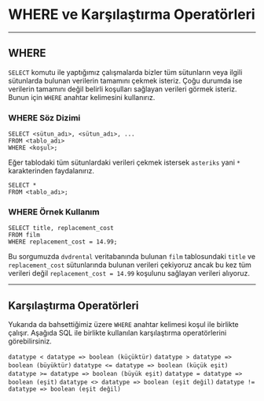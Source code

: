 # WHERE ve Karşılaştırma Operatörleri

---

## WHERE
`SELECT` komutu ile yaptığımız çalışmalarda bizler tüm sütunların veya ilgili sütunlarda bulunan verilerin tamamını çekmek isteriz. Çoğu durumda ise verilerin tamamını değil belirli koşulları sağlayan verileri görmek isteriz. Bunun için `WHERE` anahtar kelimesini kullanırız.

### WHERE Söz Dizimi

```
SELECT <sütun_adı>, <sütun_adı>, ...
FROM <tablo_adı>
WHERE <koşul>;
```

Eğer tablodaki tüm sütunlardaki verileri çekmek istersek `asteriks` yani `*` karakterinden faydalanırız.

```
SELECT *
FROM <tablo_adı>;
```

### WHERE Örnek Kullanım

```
SELECT title, replacement_cost
FROM film
WHERE replacement_cost = 14.99;
```

Bu sorgumuzda `dvdrental` veritabanında bulunan `film` tablosundaki `title` ve `replacement_cost` sütunlarında bulunan verileri çekiyoruz ancak bu kez tüm verileri değil `replacement_cost = 14.99` koşulunu sağlayan verileri alıyoruz.

---

## Karşılaştırma Operatörleri
Yukarıda da bahsettiğimiz üzere `WHERE` anahtar kelimesi koşul ile birlikte çalışır. Aşağıda SQL ile birlikte kullanılan karşılaştırma operatörlerini görebilirsiniz.

`datatype < datatype => boolean (küçüktür)`
`datatype > datatype => boolean (büyüktür)`
`datatype <= datatype => boolean (küçük eşit)`
`datatype >= datatype => boolean (büyük eşit)`
`datatype = datatype => boolean (eşit)`
`datatype <> datatype => boolean (eşit değil)`
`datatype != datatype => boolean (eşit değil)`

